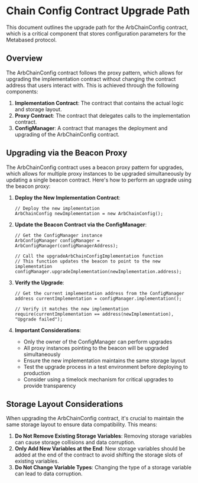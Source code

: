 # Chain Config Contract Upgrade Path

This document outlines the upgrade path for the ArbChainConfig contract, which is a critical component that stores configuration parameters for the Metabased protocol.

## Overview

The ArbChainConfig contract follows the proxy pattern, which allows for upgrading the implementation contract without changing the contract address that users interact with. This is achieved through the following components:

1. **Implementation Contract**: The contract that contains the actual logic and storage layout.
2. **Proxy Contract**: The contract that delegates calls to the implementation contract.
3. **ConfigManager**: A contract that manages the deployment and upgrading of the ArbChainConfig contract.

## Upgrading via the Beacon Proxy

The ArbChainConfig contract uses a beacon proxy pattern for upgrades, which allows for multiple proxy instances to be upgraded simultaneously by updating a single beacon contract. Here's how to perform an upgrade using the beacon proxy:

1. **Deploy the New Implementation Contract**:

   ```solidity
   // Deploy the new implementation
   ArbChainConfig newImplementation = new ArbChainConfig();
   ```

2. **Update the Beacon Contract via the ConfigManager**:

   ```solidity
   // Get the ConfigManager instance
   ArbConfigManager configManager = ArbConfigManager(configManagerAddress);

   // Call the upgradeArbChainConfigImplementation function
   // This function updates the beacon to point to the new implementation
   configManager.upgradeImplementation(newImplementation.address);
   ```

3. **Verify the Upgrade**:

   ```solidity
   // Get the current implementation address from the ConfigManager
   address currentImplementation = configManager.implementation();

   // Verify it matches the new implementation
   require(currentImplementation == address(newImplementation), "Upgrade failed");
   ```

4. **Important Considerations**:
   - Only the owner of the ConfigManager can perform upgrades
   - All proxy instances pointing to the beacon will be upgraded simultaneously
   - Ensure the new implementation maintains the same storage layout
   - Test the upgrade process in a test environment before deploying to production
   - Consider using a timelock mechanism for critical upgrades to provide transparency

## Storage Layout Considerations

When upgrading the ArbChainConfig contract, it's crucial to maintain the same storage layout to ensure data compatibility. This means:

1. **Do Not Remove Existing Storage Variables**: Removing storage variables can cause storage collisions and data corruption.
2. **Only Add New Variables at the End**: New storage variables should be added at the end of the contract to avoid shifting the storage slots of existing variables.
3. **Do Not Change Variable Types**: Changing the type of a storage variable can lead to data corruption.
